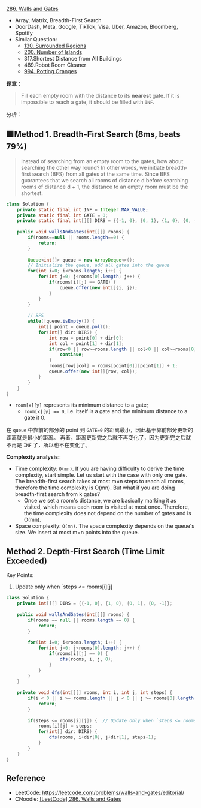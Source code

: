 [286. Walls and Gates](https://leetcode.com/problems/walls-and-gates/)

* Array, Matrix, Breadth-First Search
* DoorDash, Meta, Google, TikTok, Visa, Uber, Amazon, Bloomberg, Spotify
* Similar Question:
    * [130. Surrounded Regions](https://leetcode.com/problems/surrounded-regions/)
    * [200. Number of Islands](https://leetcode.com/problems/number-of-islands/)
    * 317.Shortest Distance from All Buildings
    * 489.Robot Room Cleaner
    * [994. Rotting Oranges](https://leetcode.com/problems/rotting-oranges/)


**题意：**
> Fill each empty room with the distance to its **nearest** gate. If it is impossible to reach a gate, it should be filled with `INF`.

分析：

## 🟩Method 1. Breadth-First Search (8ms, beats 79%)
> Instead of searching from an empty room to the gates, how about searching the other way round? 
> In other words, we initiate breadth-first search (BFS) from all gates at the same time. 
> Since BFS guarantees that we search all rooms of distance d before searching rooms of distance d + 1, 
> the distance to an empty room must be the shortest.

```java
class Solution {
    private static final int INF = Integer.MAX_VALUE;
    private static final int GATE = 0;
    private static final int[][] DIRS = {{-1, 0}, {0, 1}, {1, 0}, {0, -1}}; // up, right, down left
    
    public void wallsAndGates(int[][] rooms) {
        if(rooms==null || rooms.length==0) {
            return;
        }
        
        Queue<int[]> queue = new ArrayDeque<>();
        // Initialize the queue, add all gates into the queue
        for(int i=0; i<rooms.length; i++) {
            for(int j=0; j<rooms[0].length; j++) {
                if(rooms[i][j] == GATE) {
                    queue.offer(new int[]{i, j});
                }
            }
        }
        
        // BFS
        while(!queue.isEmpty()) {
            int[] point = queue.poll();
            for(int[] dir: DIRS) {
                int row = point[0] + dir[0];
                int col = point[1] + dir[1];
                if(row<0 || row>=rooms.length || col<0 || col>=rooms[0].length || rooms[row][col]!=INF) {   // NOTE: rooms[r][c] != INF。如果只是rooms[r][c]!=-1, 则会无限循环
                    continue;
                }
                rooms[row][col] = rooms[point[0]][point[1]] + 1;
                queue.offer(new int[]{row, col});
            }
        }
    }
}
```

* `room[x][y]` represents its minimum distance to a gate;
    * `room[x][y] == 0`, i.e. itself is a gate and the minimum distance to a gate it 0.

在 `queue` 中靠前的部分的 point 到 `GATE=0` 的距离最小，因此基于靠前部分更新的距离就是最小的距离。
再者，距离更新完之后就不再变化了，因为更新完之后就不再是 `INF` 了，所以也不在变化了。

**Complexity analysis:**
* Time complexity: `O(mn)`. If you are having difficulty to derive the time complexity, start simple. Let us start with the case with only one gate. The breadth-first search takes at most m×n steps to reach all rooms, therefore the time complexity is O(mn). But what if you are doing breadth-first search from k gates?
  * Once we set a room's distance, we are basically marking it as visited, which means each room is visited at most once. Therefore, the time complexity does not depend on the number of gates and is O(mn).
* Space complexity: `O(mn)`. The space complexity depends on the queue's size. We insert at most m×n points into the queue.


## Method 2. Depth-First Search (Time Limit Exceeded)
Key Points:
1. Update only when `steps <= rooms[i][j]
```java
class Solution {
    private int[][] DIRS = {{-1, 0}, {1, 0}, {0, 1}, {0, -1}};
    
    public void wallsAndGates(int[][] rooms) {
        if(rooms == null || rooms.length == 0) {
            return;
        }
        
        for(int i=0; i<rooms.length; i++) {
            for(int j=0; j<rooms[0].length; j++) {
                if(rooms[i][j] == 0) {
                    dfs(rooms, i, j, 0);
                }
            }
        }
    }
    
    private void dfs(int[][] rooms, int i, int j, int steps) {
        if(i < 0 || i >= rooms.length || j < 0 || j >= rooms[0].length || rooms[i][j] == -1) {
            return;
        }
        
        if(steps <= rooms[i][j]) {  // Update only when `steps <= rooms[i][j]
            rooms[i][j] = steps;
            for(int[] dir: DIRS) {
                dfs(rooms, i+dir[0], j+dir[1], steps+1);
            }
        }
    }
}
```


## Reference
* LeetCode: https://leetcode.com/problems/walls-and-gates/editorial/
* CNoodle: [[LeetCode] 286. Walls and Gates](https://www.cnblogs.com/cnoodle/p/12817079.html)